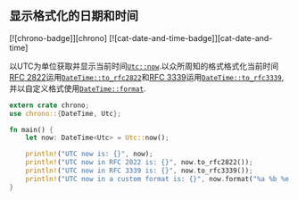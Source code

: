 
## 显示格式化的日期和时间

[![chrono-badge]][chrono] [![cat-date-and-time-badge]][cat-date-and-time]

以UTC为单位获取并显示当前时间[`Utc::now`].以众所周知的格式格式化当前时间[RFC 2822]运用[`DateTime::to_rfc2822`]和[RFC 3339]运用[`DateTime::to_rfc3339`],并以自定义格式使用[`DateTime::format`].

```rust
extern crate chrono;
use chrono::{DateTime, Utc};

fn main() {
    let now: DateTime<Utc> = Utc::now();

    println!("UTC now is: {}", now);
    println!("UTC now in RFC 2822 is: {}", now.to_rfc2822());
    println!("UTC now in RFC 3339 is: {}", now.to_rfc3339());
    println!("UTC now in a custom format is: {}", now.format("%a %b %e %T %Y"));
}
```

[`datetime::format`]: https://docs.rs/chrono/*/chrono/struct.DateTime.html#method.format

[`datetime::to_rfc2822`]: https://docs.rs/chrono/*/chrono/struct.DateTime.html#method.to_rfc2822

[`datetime::to_rfc3339`]: https://docs.rs/chrono/*/chrono/struct.DateTime.html#method.to_rfc3339

[`utc::now`]: https://docs.rs/chrono/*/chrono/offset/struct.Utc.html#method.now

[rfc 2822]: https://www.ietf.org/rfc/rfc2822.txt

[rfc 3339]: https://www.ietf.org/rfc/rfc3339.txt
